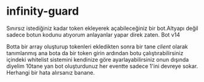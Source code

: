 # infinity-guard
Sınırsız istediğiniz kadar token ekleyerek açabileceğiniz bir bot.Altyapı değil sadece botun kodunu atıyorum anlayanlar yapar direk zaten. Bot v14

Botta bir array oluşturup tokenleri ekledikten sonra bir tane *client* olarak tanımlanmış ana bota da bir token girin ardından botu çalıştırabilirsiniz içindeki whitelist sistemini kendinize göre ayarlayabilirsiniz onun dışında diyelim 10tane yan bot oluşturdunuz her eventte sadece 1'ini devreye sokar.
Herhangi bir hata alırsanız banane.
